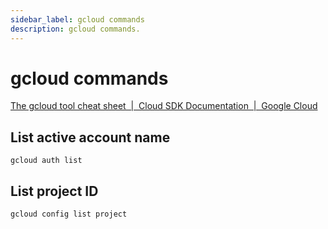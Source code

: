 ```yaml
---
sidebar_label: gcloud commands
description: gcloud commands.
---
```


# gcloud commands

[The gcloud tool cheat sheet  |  Cloud SDK Documentation  |  Google Cloud](https://cloud.google.com/sdk/docs/cheatsheet)

## List active account name

```
gcloud auth list
```

## List project ID

```
gcloud config list project
```